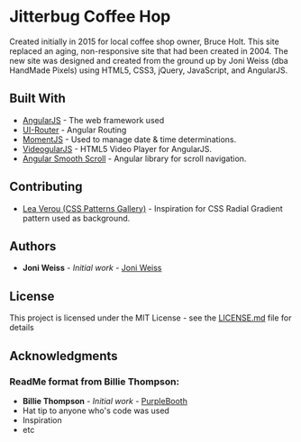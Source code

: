 # Jitterbug Coffee Hop

Created initially in 2015 for local coffee shop owner, Bruce Holt. This site replaced an aging, non-responsive site that had been created in 2004. The new site was designed and created from the ground up by Joni Weiss (dba HandMade Pixels) using HTML5, CSS3, jQuery, JavaScript, and AngularJS.

## Built With

* [AngularJS](https://github.com/angular/angular.js) - The web framework used
* [UI-Router](https://github.com/angular-ui/ui-router) - Angular Routing
* [MomentJS](https://momentjs.com/) - Used to manage date & time determinations.
* [VideogularJS](https://github.com/videogular/videogular) - HTML5 Video Player for AngularJS.
* [Angular Smooth Scroll](https://github.com/d-oliveros/ngSmoothScroll) - Angular library for scroll navigation.

## Contributing

* [Lea Verou (CSS Patterns Gallery)](http://lea.verou.me/css3patterns/) - Inspiration for CSS Radial Gradient pattern used as background.

## Authors

* **Joni Weiss** - *Initial work* - [Joni Weiss](https://github.com/JoniWeiss)

## License

This project is licensed under the MIT License - see the [LICENSE.md](LICENSE.md) file for details

## Acknowledgments

### ReadMe format from Billie Thompson:
* **Billie Thompson** - *Initial work* - [PurpleBooth](https://github.com/PurpleBooth)
* Hat tip to anyone who's code was used
* Inspiration
* etc
